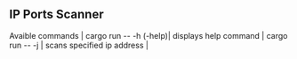 IP Ports Scanner
---

Avaible commands | 
cargo run -- -h (-help)| displays help command |
cargo run -- -j <threads> <ip address> | scans specified ip address |
